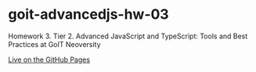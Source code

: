 # goit-advancedjs-hw-03
Homework 3. Tier 2. Advanced JavaScript and TypeScript: Tools and Best Practices at GoIT Neoversity

[Live on the GitHub Pages](https://stdev33.github.io/goit-advancedjs-hw-03/)
